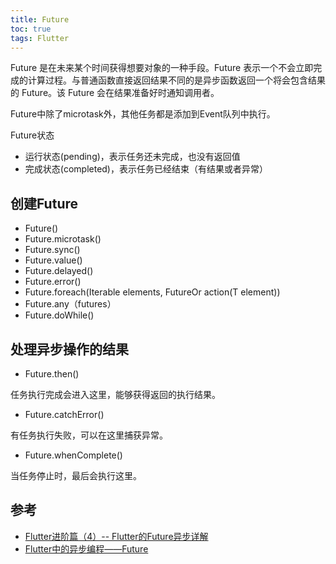 ```yaml
---
title: Future
toc: true
tags: Flutter
---
```



Future 是在未来某个时间获得想要对象的一种手段。Future 表示一个不会立即完成的计算过程。与普通函数直接返回结果不同的是异步函数返回一个将会包含结果的 Future。该 Future 会在结果准备好时通知调用者。

Future中除了microtask外，其他任务都是添加到Event队列中执行。

Future状态


- 运行状态(pending)，表示任务还未完成，也没有返回值 
- 完成状态(completed)，表示任务已经结束（有结果或者异常）



## 创建Future


- Future()
- Future.microtask()
- Future.sync()
- Future.value()
- Future.delayed()
- Future.error()
- Future.foreach(Iterable elements, FutureOr action(T element))
- Future.any（futures）
- Future.doWhile()


## 处理异步操作的结果

- Future.then()

任务执行完成会进入这里，能够获得返回的执行结果。

- Future.catchError()

有任务执行失败，可以在这里捕获异常。

- Future.whenComplete()

当任务停止时，最后会执行这里。

## 参考

- [Flutter进阶篇（4）-- Flutter的Future异步详解](https://www.jianshu.com/p/c0e30769ea7e)
- [Flutter中的异步编程——Future ](https://juejin.cn/post/6882684933739905032)
